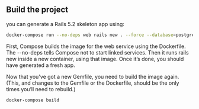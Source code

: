 ## Build the project

you can generate a Rails 5.2 skeleton app using:

```bash
docker-compose run --no-deps web rails new . --force --database=postgresql
```

First, Compose builds the image for the web service using the Dockerfile. The
--no-deps tells Compose not to start linked services. Then it runs rails new
inside a new container, using that image. Once it’s done, you should have
generated a fresh app.

Now that you've got a new Gemfile, you need to build the image again.
(This, and changes to the Gemfile or the Dockerfile, should be the only
times you’ll need to rebuild.)

```bash
docker-compose build
```
